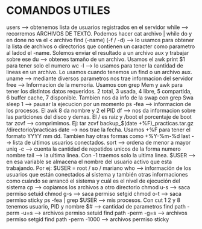 # COMANDOS UTILES
users --> obtenemos lista de usuarios registrados en el servidor
while --> recorremos ARCHIVOS DE TEXTO. Podemos hacer cat archivo | while do y en done no va el < archivo
find (-name) (-f / -d) --> lo usamos para obtener la lista de archivos o directorios que contienen un caracter como parametro al ladod el -name. Solemos enviar el resultado a un archivo aux y trabajar sobre ese
du --> obtenes tamaño de un archivo. Usamos el awk print $1 para tener solo el numero
wc -l --> lo usamos para tener la cantidad de lineas en un archivo. Lo usamos cuando tenemos un find o un archivo aux.
uname --> mediante diversos parametros nos trae informacion del servidor
free --> Informacion de la memoria. Usamos con grep Mem y awk para tener los distintos datos requeridos. 2 total, 3 usada, 4 libre, 5 compartida, 6 buffer cache, 7 disponible. Tambien nos da info de la swap con grep Swa
sleep 1 --> pausar la ejecucion por un momento
ps -fea --> informacion de los procesos. El awk 8 da nombre y 2 el PID
df --> nos da informacion sobre las particiones del disco y demas. El / es raiz y /boot el porcentaje de boot
tar zcvf --> comprimimos. Ej: tar zcvf backup_$(date +%F)_practicas.tar.gz /directorio/practicas
date --> nos trae la fecha. Usamos +%F para tener el formato YYYY mm dd. Tambien hay otras formas como +%Y-%m-%d
last --> lista de ultimos usuarios conectados.
sort --> ordena de menor a mayor
uniq -c --> cuenta la cantidad de repetidos unicos de la forma numero nombre
tail --> la ultima linea. Con -1 traemos solo la ultima linea.
$USER --> en esa variable se almacena el nombre del usuario activo que esta trabajando. Por ej: $USER = root / so / mariano
who --> información de los usuarios que están conectados al sistema y también otras informaciones como cuándo se arrancó el sistema y cuál es el nivel de ejecución del sistema
cp --> copiamos los archivos a otro directorio
chmod u-s --> saca permiso setuid
chmod g-s --> saca permiso setgid
chmod o-t --> saca permiso sticky
ps -fea | grep $USER --> mis procesos. Con cut 1 2 y 8 tenemos usuario, PID y nombre
$# --> cantidad de parametros
find path -perm -u=s --> archivos permiso setuid
find path -perm -g=s --> archivos permiso setgid
find path -perm -1000 --> archivos permiso sticky
